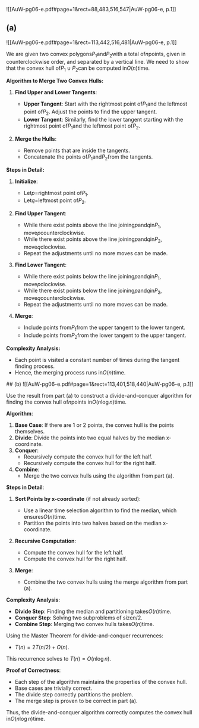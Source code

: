 

![[AuW-pg06-e.pdf#page=1&rect=88,483,516,547|AuW-pg06-e, p.1]]




## (a)
![[AuW-pg06-e.pdf#page=1&rect=113,442,516,481|AuW-pg06-e, p.1]]

We are given two convex polygons$P_1$and$P_2$with a total of$n$points, given in counterclockwise order, and separated by a vertical line. We need to show that the convex hull of$P_1 \cup P_2$can be computed in$O(n)$time.

**Algorithm to Merge Two Convex Hulls:**
1. **Find Upper and Lower Tangents**:
   - **Upper Tangent**: Start with the rightmost point of$P_1$and the leftmost point of$P_2$. Adjust the points to find the upper tangent.
   - **Lower Tangent**: Similarly, find the lower tangent starting with the rightmost point of$P_1$and the leftmost point of$P_2$.

2. **Merge the Hulls**:
   - Remove points that are inside the tangents.
   - Concatenate the points of$P_1$and$P_2$from the tangents.

**Steps in Detail:**
1. **Initialize**:
   - Let$p =$rightmost point of$P_1$.
   - Let$q =$leftmost point of$P_2$.

2. **Find Upper Tangent**:
   - While there exist points above the line joining$p$and$q$in$P_1$, move$p$counterclockwise.
   - While there exist points above the line joining$p$and$q$in$P_2$, move$q$clockwise.
   - Repeat the adjustments until no more moves can be made.

3. **Find Lower Tangent**:
   - While there exist points below the line joining$p$and$q$in$P_1$, move$p$clockwise.
   - While there exist points below the line joining$p$and$q$in$P_2$, move$q$counterclockwise.
   - Repeat the adjustments until no more moves can be made.

4. **Merge**:
   - Include points from$P_1$from the upper tangent to the lower tangent.
   - Include points from$P_2$from the lower tangent to the upper tangent.

**Complexity Analysis:**
- Each point is visited a constant number of times during the tangent finding process.
- Hence, the merging process runs in$O(n)$time.



<div class="page-break" style="page-break-before: always;"></div>
## (b)
![[AuW-pg06-e.pdf#page=1&rect=113,401,518,440|AuW-pg06-e, p.1]]


Use the result from part (a) to construct a divide-and-conquer algorithm for finding the convex hull of$n$points in$O(n \log n)$time.

**Algorithm**:
1. **Base Case**: If there are 1 or 2 points, the convex hull is the points themselves.
2. **Divide**: Divide the points into two equal halves by the median x-coordinate.
3. **Conquer**:
   - Recursively compute the convex hull for the left half.
   - Recursively compute the convex hull for the right half.
4. **Combine**:
   - Merge the two convex hulls using the algorithm from part (a).

**Steps in Detail**:
1. **Sort Points by x-coordinate** (if not already sorted):
   - Use a linear time selection algorithm to find the median, which ensures$O(n)$time.
   - Partition the points into two halves based on the median x-coordinate.

2. **Recursive Computation**:
   - Compute the convex hull for the left half.
   - Compute the convex hull for the right half.

3. **Merge**:
   - Combine the two convex hulls using the merge algorithm from part (a).

**Complexity Analysis**:
- **Divide Step**: Finding the median and partitioning takes$O(n)$time.
- **Conquer Step**: Solving two subproblems of size$n/2$.
- **Combine Step**: Merging two convex hulls takes$O(n)$time.

Using the Master Theorem for divide-and-conquer recurrences:
- $T(n) = 2T(n/2) + O(n)$.

This recurrence solves to $T(n) = O(n \log n)$.

**Proof of Correctness**:
- Each step of the algorithm maintains the properties of the convex hull.
- Base cases are trivially correct.
- The divide step correctly partitions the problem.
- The merge step is proven to be correct in part (a).

Thus, the divide-and-conquer algorithm correctly computes the convex hull in$O(n \log n)$time.
